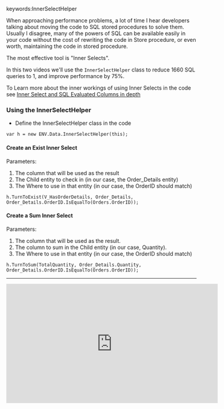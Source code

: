 ﻿keywords:InnerSelectHelper

When approaching performance problems, a lot of time I hear developers talking about moving the code to SQL stored procedures to solve them.   
Usually I disagree, many of the powers of SQL can be available easily in your code without the cost of rewriting the code in Store procedure, or even worth, maintaining the code in stored procedure.

The most effective tool is "Inner Selects".

In this two videos we'll use the `InnerSelectHelper` class to reduce 1660 SQL queries to 1, and improve performance by 75%.

To Learn more about the inner workings of using Inner Selects in the code see [Inner Select and SQL Evaluated Columns in depth](inner-select-and-sql-evaluated-columns-in-depth.html)

### Using the InnerSelectHelper
* Define the InnerSelectHelper class in the code
```csdiff
var h = new ENV.Data.InnerSelectHelper(this);
```
#### Create an Exist Inner Select
Parameters:
1. The column that will be used as the result
2. The Child entity to check in (in our case, the Order_Details entity)
3. The Where to use in that entity (in our case, the OrderID should match)
```csdiff
h.TurnToExist(V_HasOrderDetails, Order_Details, Order_Details.OrderID.IsEqualTo(Orders.OrderID));
```

#### Create a Sum Inner Select
Parameters:
1. The column that will be used as the result.
2. The column to sum in the Child entity (in our case, Quantity).
3. The Where to use in that entity (in our case, the OrderID should match)

```csdiff
h.TurnToSum(TotalQuantity, Order_Details.Quantity, Order_Details.OrderID.IsEqualTo(Orders.OrderID));
```

---
<iframe width="560" height="315" src="https://www.youtube.com/embed/kOT8WViZVoI?list=PL1DEQjXG2xnKhg_Tj9SMezkmm9mzpy4to" frameborder="0" allowfullscreen></iframe>

